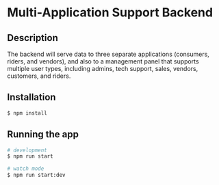 # Multi-Application Support Backend

## Description

The backend will serve data to three separate applications (consumers, riders, and vendors), and also to a management panel that supports multiple user types, including admins, tech support, sales, vendors, customers, and riders.

## Installation

```bash
$ npm install
```

## Running the app

```bash
# development
$ npm run start

# watch mode
$ npm run start:dev
```
